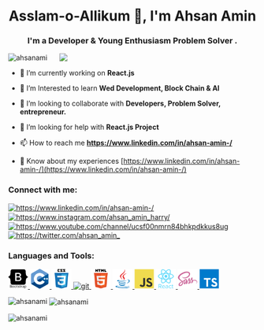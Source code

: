 <h1 align="center">Asslam-o-Allikum 👋, I'm Ahsan Amin</h1>
<h3 align="center">I'm a Developer & Young Enthusiasm Problem Solver .</h3>
<img align="right" alt"Coding"/ width="400" src="https://camo.githubusercontent.com/a4c584bce1c41271485d28f92aaf9f581b3c88b68ca723b6edfd58b4ba988c2b/68747470733a2f2f63646e2e6472696262626c652e636f6d2f75736572732f313138373833362f73637265656e73686f74732f363533393432392f70726f6772616d65722e676966">
<p align="left"> <img src="https://komarev.com/ghpvc/?username=ahsanami&label=Profile%20views&color=0e75b6&style=flat" alt="ahsanami" /> </p>

- 🔭 I’m currently working on **React.js**

- 🌱 I’m Interested to learn **Wed Development, Block Chain & AI**

- 👯 I’m looking to collaborate with **Developers, Problem Solver, entrepreneur.**

- 🤝 I’m looking for help with **React.js Project**

- 📫 How to reach me **https://www.linkedin.com/in/ahsan-amin-/**

- 📄 Know about my experiences [https://www.linkedin.com/in/ahsan-amin-/](https://www.linkedin.com/in/ahsan-amin-/)

<h3 align="left">Connect with me:</h3>
<p align="left">
<a href="https://linkedin.com/in/https://www.linkedin.com/in/ahsan-amin-/" target="blank"><img align="center" src="https://raw.githubusercontent.com/rahuldkjain/github-profile-readme-generator/master/src/images/icons/Social/linked-in-alt.svg" alt="https://www.linkedin.com/in/ahsan-amin-/" height="30" width="40" /></a>
<a href="https://instagram.com/https://www.instagram.com/ahsan_amin_harry/" target="blank"><img align="center" src="https://raw.githubusercontent.com/rahuldkjain/github-profile-readme-generator/master/src/images/icons/Social/instagram.svg" alt="https://www.instagram.com/ahsan_amin_harry/" height="30" width="40" /></a>
<a href="https://www.youtube.com/c/https://www.youtube.com/channel/ucsf00nmrn84bhkpdkkus8ug" target="blank"><img align="center" src="https://raw.githubusercontent.com/rahuldkjain/github-profile-readme-generator/master/src/images/icons/Social/youtube.svg" alt="https://www.youtube.com/channel/ucsf00nmrn84bhkpdkkus8ug" height="30" width="40" /></a>
 <a href="https://twitter.com/https://twitter.com/ahsan_amin_" target="blank"><img align="center" src="https://raw.githubusercontent.com/rahuldkjain/github-profile-readme-generator/master/src/images/icons/Social/twitter.svg" alt="https://twitter.com/ahsan_amin_" height="30" width="40" /></a>
</p>



<h3 align="left">Languages and Tools:</h3>
<p align="left"> <a href="https://getbootstrap.com" target="_blank" rel="noreferrer"> <img src="https://raw.githubusercontent.com/devicons/devicon/master/icons/bootstrap/bootstrap-plain-wordmark.svg" alt="bootstrap" width="40" height="40"/> </a> <a href="https://www.w3schools.com/cpp/" target="_blank" rel="noreferrer"> <img src="https://raw.githubusercontent.com/devicons/devicon/master/icons/cplusplus/cplusplus-original.svg" alt="cplusplus" width="40" height="40"/> </a> <a href="https://www.w3schools.com/css/" target="_blank" rel="noreferrer"> <img src="https://raw.githubusercontent.com/devicons/devicon/master/icons/css3/css3-original-wordmark.svg" alt="css3" width="40" height="40"/> </a> <a href="https://git-scm.com/" target="_blank" rel="noreferrer"> <img src="https://www.vectorlogo.zone/logos/git-scm/git-scm-icon.svg" alt="git" width="40" height="40"/> </a> <a href="https://www.w3.org/html/" target="_blank" rel="noreferrer"> <img src="https://raw.githubusercontent.com/devicons/devicon/master/icons/html5/html5-original-wordmark.svg" alt="html5" width="40" height="40"/> </a> <a href="https://www.java.com" target="_blank" rel="noreferrer"> <img src="https://raw.githubusercontent.com/devicons/devicon/master/icons/java/java-original.svg" alt="java" width="40" height="40"/> </a> <a href="https://developer.mozilla.org/en-US/docs/Web/JavaScript" target="_blank" rel="noreferrer"> <img src="https://raw.githubusercontent.com/devicons/devicon/master/icons/javascript/javascript-original.svg" alt="javascript" width="40" height="40"/> </a> <a href="https://reactjs.org/" target="_blank" rel="noreferrer"> <img src="https://raw.githubusercontent.com/devicons/devicon/master/icons/react/react-original-wordmark.svg" alt="react" width="40" height="40"/> </a> <a href="https://sass-lang.com" target="_blank" rel="noreferrer"> <img src="https://raw.githubusercontent.com/devicons/devicon/master/icons/sass/sass-original.svg" alt="sass" width="40" height="40"/> </a> <a href="https://www.typescriptlang.org/" target="_blank" rel="noreferrer"> <img src="https://raw.githubusercontent.com/devicons/devicon/master/icons/typescript/typescript-original.svg" alt="typescript" width="40" height="40"/> </a> </p>

<p><img align="left" src="https://github-readme-stats.vercel.app/api/top-langs?username=ahsanami&show_icons=true&locale=en&layout=compact" alt="ahsanami" /></p>

<p>&nbsp;<img align="center" src="https://github-readme-stats.vercel.app/api?username=ahsanami&show_icons=true&locale=en" alt="ahsanami" /></p>

<p><img align="center" src="https://github-readme-streak-stats.herokuapp.com/?user=ahsanami&" alt="ahsanami" /></p>
